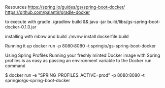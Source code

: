 Resources
    https://spring.io/guides/gs/spring-boot-docker/
    https://github.com/palantir/gradle-docker

to execute with gradle
./gradlew build && java -jar build/libs/gs-spring-boot-docker-0.1.0.jar

installing with mbnw and build
./mvnw install dockerfile:build

Running it up
docker run -p 8080:8080 -t springio/gs-spring-boot-docker

Using Spring Profiles
Running your freshly minted Docker image with Spring profiles is as easy as passing an environment variable to the Docker run command

$ docker run -e "SPRING_PROFILES_ACTIVE=prod" -p 8080:8080 -t springio/gs-spring-boot-docker